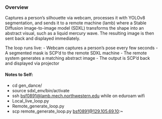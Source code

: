   


### Overview
Captures a person’s silhouette via webcam, processes it with YOLOv8 segmentation, and sends it to a remote machine (lamb) where a Stable Diffusion image-to-image model (SDXL) transforms the shape into an abstract visual, such as a liquid mercury wave. The resulting image is then sent back and displayed immediately.

The loop runs live:
    - Webcam captures a person’s pose every few seconds
    - A segmented mask is SCP’d to the remote SDXL machine
    - The remote system generates a matching abstract image
    - The output is SCP’d back and displayed via projector


#### Notes to Self:  
- cd gen_dance/
- source sdxl_env/bin/activate
- ssh bsf0891@lamb.mech.northwestern.edu while on eduroam wifi
- Local_live_loop.py 
- Remote_generate_loop.py
- scp remote_generate_loop.py	bsf0891@129.105.69.10:~

